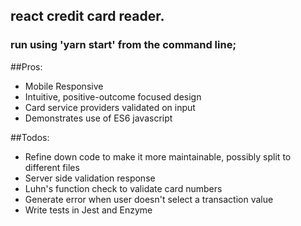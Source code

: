 ## react credit card reader.
### run using 'yarn start' from the command line;

##Pros:
- Mobile Responsive
- Intuitive, positive-outcome focused design
- Card service providers validated on input
- Demonstrates use of ES6 javascript

##Todos:
- Refine down code to make it more maintainable, possibly split to different files
- Server side validation response
- Luhn's function check to validate card numbers
- Generate error when user doesn't select a transaction value
- Write tests in Jest and Enzyme
